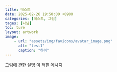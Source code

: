 ```yaml
---
title: 테스트
date: 2025-02-26 19:50:00 +0900
categories: [테스트, 그림]
tages: [나님]
toc: ture
layout: artwork
image:
    - url: "assets/img/favicons/avatar_image.png"
      alt: "test1"
      caption: "하이"
---
```


그림에 관한 설명 이 적힌 메시지 
